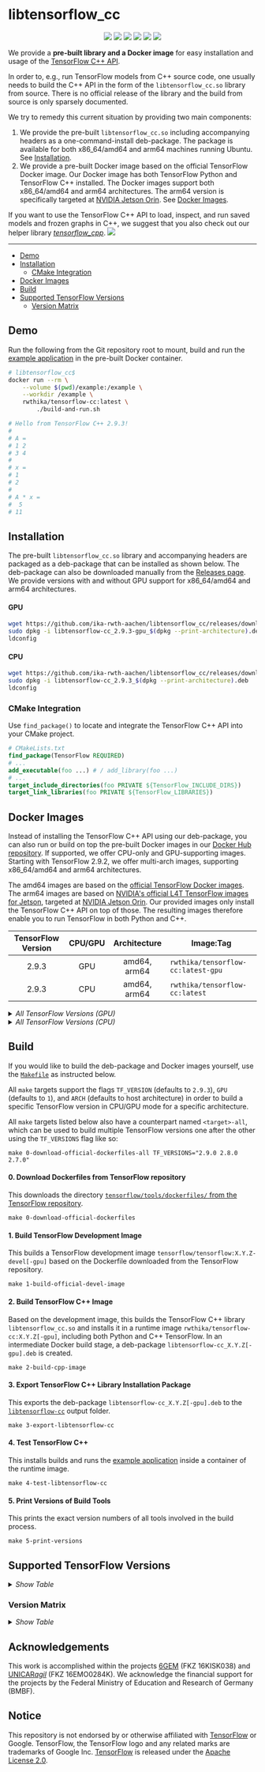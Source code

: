 # libtensorflow_cc

<p align="center">
  <img src="https://img.shields.io/github/v/release/ika-rwth-aachen/libtensorflow_cc"/>
  <img src="https://img.shields.io/github/license/ika-rwth-aachen/libtensorflow_cc"/>
  <a href="https://zenodo.org/badge/latestdoi/540364171"><img src="https://zenodo.org/badge/540364171.svg"></a>
  <a href="https://github.com/ika-rwth-aachen/libtensorflow_cc/actions/workflows/test.yml"><img src="https://github.com/ika-rwth-aachen/libtensorflow_cc/actions/workflows/test.yml/badge.svg"/></a>
  <a href="https://hub.docker.com/r/rwthika/tensorflow-cc"><img src="https://img.shields.io/docker/pulls/rwthika/tensorflow-cc"/></a>
  <img src="https://img.shields.io/github/stars/ika-rwth-aachen/libtensorflow_cc?style=social"/>
</p>

We provide a **pre-built library and a Docker image** for easy installation and usage of the [TensorFlow C++ API](https://www.tensorflow.org/api_docs/cc).

In order to, e.g., run TensorFlow models from C++ source code, one usually needs to build the C++ API in the form of the `libtensorflow_cc.so` library from source. There is no official release of the library and the build from source is only sparsely documented.

We try to remedy this current situation by providing two main components:
1. We provide the pre-built `libtensorflow_cc.so` including accompanying headers as a one-command-install deb-package. The package is available for both x86_64/amd64 and arm64 machines running Ubuntu. See [Installation](#installation).
2. We provide a pre-built Docker image based on the official TensorFlow Docker image. Our Docker image has both TensorFlow Python and TensorFlow C++ installed. The Docker images support both x86_64/amd64 and arm64 architectures. The arm64 version is specifically targeted at [NVIDIA Jetson Orin](https://www.nvidia.com/en-us/autonomous-machines/embedded-systems/). See [Docker Images](#docker-images).

If you want to use the TensorFlow C++ API to load, inspect, and run saved models and frozen graphs in C++, we suggest that you also check out our helper library [*tensorflow_cpp*](https://github.com/ika-rwth-aachen/tensorflow_cpp). <img src="https://img.shields.io/github/stars/ika-rwth-aachen/tensorflow_cpp?style=social"/>

---

- [Demo](#demo)
- [Installation](#installation)
  - [CMake Integration](#cmake-integration)
- [Docker Images](#docker-images)
- [Build](#build)
- [Supported TensorFlow Versions](#supported-tensorflow-versions)
  - [Version Matrix](#version-matrix)


## Demo

Run the following from the Git repository root to mount, build and run the [example application](example/) in the pre-built Docker container.

```bash
# libtensorflow_cc$
docker run --rm \
    --volume $(pwd)/example:/example \
    --workdir /example \
    rwthika/tensorflow-cc:latest \
        ./build-and-run.sh

# Hello from TensorFlow C++ 2.9.3!
#
# A = 
# 1 2
# 3 4
#
# x = 
# 1
# 2
#
# A * x = 
#  5
# 11
```


## Installation

The pre-built `libtensorflow_cc.so` library and accompanying headers are packaged as a deb-package that can be installed as shown below. The deb-package can also be downloaded manually from the [Releases page](https://github.com/ika-rwth-aachen/libtensorflow_cc/releases). We provide versions with and without GPU support for x86_64/amd64 and arm64 architectures.

#### GPU

```bash
wget https://github.com/ika-rwth-aachen/libtensorflow_cc/releases/download/v2.9.3/libtensorflow-cc_2.9.3-gpu_$(dpkg --print-architecture).deb
sudo dpkg -i libtensorflow-cc_2.9.3-gpu_$(dpkg --print-architecture).deb
ldconfig
```

#### CPU

```bash
wget https://github.com/ika-rwth-aachen/libtensorflow_cc/releases/download/v2.9.3/libtensorflow-cc_2.9.3_$(dpkg --print-architecture).deb
sudo dpkg -i libtensorflow-cc_2.9.3_$(dpkg --print-architecture).deb
ldconfig
```

### CMake Integration

Use `find_package()` to locate and integrate the TensorFlow C++ API into your CMake project.

```cmake
# CMakeLists.txt
find_package(TensorFlow REQUIRED)
# ...
add_executable(foo ...) # / add_library(foo ...)
# ...
target_include_directories(foo PRIVATE ${TensorFlow_INCLUDE_DIRS})
target_link_libraries(foo PRIVATE ${TensorFlow_LIBRARIES})
```


## Docker Images

Instead of installing the TensorFlow C++ API using our deb-package, you can also run or build on top the pre-built Docker images in our [Docker Hub repository](https://hub.docker.com/r/rwthika/tensorflow-cc). If supported, we offer CPU-only and GPU-supporting images. Starting with TensorFlow 2.9.2, we offer multi-arch images, supporting x86_64/amd64 and arm64 architectures.

The amd64 images are based on the [official TensorFlow Docker images](https://hub.docker.com/r/tensorflow/tensorflow). The arm64 images are based on [NVIDIA's official L4T TensorFlow images for Jetson](https://catalog.ngc.nvidia.com/orgs/nvidia/containers/l4t-tensorflow), targeted at [NVIDIA Jetson Orin](https://www.nvidia.com/en-us/autonomous-machines/embedded-systems/). Our provided images only install the TensorFlow C++ API on top of those. The resulting images therefore enable you to run TensorFlow in both Python and C++. 

| TensorFlow Version | CPU/GPU | Architecture | Image:Tag |
| :---: | :---: | :---: | --- |
| 2.9.3 | GPU | amd64, arm64 | `rwthika/tensorflow-cc:latest-gpu` |
| 2.9.3 | CPU | amd64, arm64 | `rwthika/tensorflow-cc:latest` |

<details>
<summary><i>All TensorFlow Versions (GPU)</i></summary>

| TensorFlow Version | Architecture | Image:Tag |
| :---: | :---: | --- |
| latest | amd64, arm64 | `rwthika/tensorflow-cc:latest-gpu` |
| 2.9.3 | amd64, arm64 | `rwthika/tensorflow-cc:2.9.3-gpu` |
| 2.9.2 | amd64, arm64 | `rwthika/tensorflow-cc:2.9.2-gpu` |
| 2.9.1 | amd64 | `rwthika/tensorflow-cc:2.9.1-gpu` |
| 2.9.0 | amd64 | `rwthika/tensorflow-cc:2.9.0-gpu` |
| 2.8.4 | amd64, arm64 | `rwthika/tensorflow-cc:2.8.4-gpu` |
| 2.8.3 | amd64 | `rwthika/tensorflow-cc:2.8.3-gpu` |
| 2.8.2 | amd64 | `rwthika/tensorflow-cc:2.8.2-gpu` |
| 2.8.1 | amd64 | `rwthika/tensorflow-cc:2.8.1-gpu` |
| 2.8.0 | amd64 | `rwthika/tensorflow-cc:2.8.0-gpu` |
| 2.7.4 | amd64 | `rwthika/tensorflow-cc:2.7.4-gpu` |
| 2.7.3 | amd64 | `rwthika/tensorflow-cc:2.7.3-gpu` |
| 2.7.2 | amd64 | `rwthika/tensorflow-cc:2.7.2-gpu` |
| 2.7.1 | amd64 | `rwthika/tensorflow-cc:2.7.1-gpu` |
| 2.7.0 | amd64 | `rwthika/tensorflow-cc:2.7.0-gpu` |

</details>

<details>
<summary><i>All TensorFlow Versions (CPU)</i></summary>

| TensorFlow Version | Architecture | Image:Tag |
| :---: | :---: | --- |
| latest | amd64, arm64 | `rwthika/tensorflow-cc:latest` |
| 2.9.3 | amd64, arm64 | `rwthika/tensorflow-cc:2.9.3` |
| 2.9.2 | amd64, arm64 | `rwthika/tensorflow-cc:2.9.2` |
| 2.9.1 | amd64 | `rwthika/tensorflow-cc:2.9.1` |
| 2.9.0 | amd64 | `rwthika/tensorflow-cc:2.9.0` |
| 2.8.4 | amd64, arm64 | `rwthika/tensorflow-cc:2.8.4` |
| 2.8.3 | amd64 | `rwthika/tensorflow-cc:2.8.3` |
| 2.8.2 | amd64 | `rwthika/tensorflow-cc:2.8.2` |
| 2.8.1 | amd64 | `rwthika/tensorflow-cc:2.8.1` |
| 2.8.0 | amd64 | `rwthika/tensorflow-cc:2.8.0` |
| 2.7.4 | amd64 | `rwthika/tensorflow-cc:2.7.4` |
| 2.7.3 | amd64 | `rwthika/tensorflow-cc:2.7.3` |
| 2.7.2 | amd64 | `rwthika/tensorflow-cc:2.7.2` |
| 2.7.1 | amd64 | `rwthika/tensorflow-cc:2.7.1` |
| 2.7.0 | amd64 | `rwthika/tensorflow-cc:2.7.0` |
| 2.6.1 | amd64 | `rwthika/tensorflow-cc:2.6.1` |
| 2.6.0 | amd64 | `rwthika/tensorflow-cc:2.6.0` |
| 2.5.1 | amd64 | `rwthika/tensorflow-cc:2.5.1` |
| 2.5.0 | amd64 | `rwthika/tensorflow-cc:2.5.0` |
| 2.4.3 | amd64 | `rwthika/tensorflow-cc:2.4.3` |
| 2.4.2 | amd64 | `rwthika/tensorflow-cc:2.4.2` |
| 2.4.1 | amd64 | `rwthika/tensorflow-cc:2.4.1` |
| 2.4.0 | amd64 | `rwthika/tensorflow-cc:2.4.0` |
| 2.3.4 | amd64 | `rwthika/tensorflow-cc:2.3.4` |
| 2.3.3 | amd64 | `rwthika/tensorflow-cc:2.3.3` |
| 2.3.2 | amd64 | `rwthika/tensorflow-cc:2.3.2` |
| 2.3.1 | amd64 | `rwthika/tensorflow-cc:2.3.1` |
| 2.3.0 | amd64 | `rwthika/tensorflow-cc:2.3.0` |
| 2.0.4 | amd64 | `rwthika/tensorflow-cc:2.0.4` |
| 2.0.3 | amd64 | `rwthika/tensorflow-cc:2.0.3` |
| 2.0.1 | amd64 | `rwthika/tensorflow-cc:2.0.1` |
| 2.0.0 | amd64 | `rwthika/tensorflow-cc:2.0.0` |

</details>


## Build

If you would like to build the deb-package and Docker images yourself, use the [`Makefile`](Makefile) as instructed below.

All `make` targets support the flags `TF_VERSION` (defaults to `2.9.3`), `GPU` (defaults to `1`), and `ARCH` (defaults to host architecture) in order to build a specific TensorFlow version in CPU/GPU mode for a specific architecture.

All `make` targets listed below also have a counterpart named `<target>-all`, which can be used to build multiple TensorFlow versions one after the other using the `TF_VERSIONS` flag like so:

```shell
make 0-download-official-dockerfiles-all TF_VERSIONS="2.9.0 2.8.0 2.7.0"
```

#### 0. Download Dockerfiles from TensorFlow repository

This downloads the directory [`tensorflow/tools/dockerfiles/` from the TensorFlow repository](https://github.com/tensorflow/tensorflow/tree/master/tensorflow/tools/dockerfiles).

```shell
make 0-download-official-dockerfiles
```

#### 1. Build TensorFlow Development Image

This builds a TensorFlow development image `tensorflow/tensorflow:X.Y.Z-devel[-gpu]` based on the Dockerfile downloaded from the TensorFlow repository.

```shell
make 1-build-official-devel-image
```

#### 2. Build TensorFlow C++ Image

Based on the development image, this builds the TensorFlow C++ library `libtensorflow_cc.so` and installs it in a runtime image `rwthika/tensorflow-cc:X.Y.Z[-gpu]`, including both Python and C++ TensorFlow. In an intermediate Docker build stage, a deb-package `libtensorflow-cc_X.Y.Z[-gpu].deb` is created.

```shell
make 2-build-cpp-image
```

#### 3. Export TensorFlow C++ Library Installation Package

This exports the deb-package `libtensorflow-cc_X.Y.Z[-gpu].deb` to the [`libtensorflow-cc`](libtensorflow-cc/) output folder.

```shell
make 3-export-libtensorflow-cc
```

#### 4. Test TensorFlow C++

This installs builds and runs the [example application](example/) inside a container of the runtime image.

```shell
make 4-test-libtensorflow-cc
```

#### 5. Print Versions of Build Tools

This prints the exact version numbers of all tools involved in the build process.

```shell
make 5-print-versions
```


## Supported TensorFlow Versions

<details>
<summary><i>Show Table</i></summary>

| Version | Architecture | Step 1 (CPU) | Step 2 (CPU) | Step 4 (CPU) | Step 1 (GPU) | Step 2 (GPU) | Step 4 (GPU) | Notes |
| :---: | :---: | :---: | :---: | :---: | :---: | :---: | :---: | --- |
| 2.9.3 | amd64 | :white_check_mark: | :white_check_mark: | :white_check_mark: | :white_check_mark: | :white_check_mark: | :white_check_mark: |  |
| 2.9.3 | arm64 | :white_check_mark: | :white_check_mark: | :white_check_mark: | :white_check_mark: | :white_check_mark: | :white_check_mark: |  |
| 2.9.2 | amd64 | :white_check_mark: | :white_check_mark: | :white_check_mark: | :white_check_mark: | :white_check_mark: | :white_check_mark: |  |
| 2.9.2 | arm64 | :white_check_mark: | :white_check_mark: | :white_check_mark: | :white_check_mark: | :white_check_mark: | :white_check_mark: |  |
| 2.9.1 | amd64 | :white_check_mark: | :white_check_mark: | :white_check_mark: | :white_check_mark: | :white_check_mark: | :white_check_mark: |  |
| 2.9.0 | amd64 | :white_check_mark: | :white_check_mark: | :white_check_mark: | :white_check_mark: | :white_check_mark: | :white_check_mark: |  |
| 2.8.4 | amd64 | :white_check_mark: | :white_check_mark: | :white_check_mark: | :white_check_mark: | :white_check_mark: | :white_check_mark: |  |
| 2.8.4 | arm64 | :white_check_mark: | :white_check_mark: | :white_check_mark: | :white_check_mark: | :white_check_mark: | :white_check_mark: |  |
| 2.8.3 | amd64 | :white_check_mark: | :white_check_mark: | :white_check_mark: | :white_check_mark: | :white_check_mark: | :white_check_mark: |  |
| 2.8.2 | amd64 | :white_check_mark: | :white_check_mark: | :white_check_mark: | :white_check_mark: | :white_check_mark: | :white_check_mark: |  |
| 2.8.1 | amd64 | :white_check_mark: | :white_check_mark: | :white_check_mark: | :white_check_mark: | :white_check_mark: | :white_check_mark: |  |
| 2.8.0 | amd64 | :white_check_mark: | :white_check_mark: | :white_check_mark: | :white_check_mark: | :white_check_mark: | :white_check_mark: |  |
| 2.7.4 | amd64 | :white_check_mark: | :white_check_mark: | :white_check_mark: | :white_check_mark: | :white_check_mark: | :white_check_mark: |  |
| 2.7.3 | amd64 | :white_check_mark: | :white_check_mark: | :white_check_mark: | :white_check_mark: | :white_check_mark: | :white_check_mark: |  |
| 2.7.2 | amd64 | :white_check_mark: | :white_check_mark: | :white_check_mark: | :white_check_mark: | :white_check_mark: | :white_check_mark: |  |
| 2.7.1 | amd64 | :white_check_mark: | :white_check_mark: | :white_check_mark: | :white_check_mark: | :white_check_mark: | :white_check_mark: |  |
| 2.7.0 | amd64 | :white_check_mark: | :white_check_mark: | :white_check_mark: | :white_check_mark: | :white_check_mark: | :white_check_mark: |  |
| 2.6.5 | amd64 | :white_check_mark: | :x: | - | :x: | - | - | missing image `tensorflow/tensorflow:2.6.5`; unable to locate `libcudnn7=8.1.0.77-1+cuda11.2` |
| 2.6.4 | amd64 | :white_check_mark: | :x: | - | :x: | - | - | missing image `tensorflow/tensorflow:2.6.4`; unable to locate `libcudnn7=8.1.0.77-1+cuda11.2` |
| 2.6.3 | amd64 | :white_check_mark: | :x: | - | :x: | - | - | missing image `tensorflow/tensorflow:2.6.3`; unable to locate `libcudnn7=8.1.0.77-1+cuda11.2` |
| 2.6.2 | amd64 | :white_check_mark: | :x: | - | :x: | - | - | missing image `tensorflow/tensorflow:2.6.2`; unable to locate `libcudnn7=8.1.0.77-1+cuda11.2` |
| 2.6.1 | amd64 | :white_check_mark: | :white_check_mark: | :white_check_mark: | :x: | - | - | unable to locate `libcudnn7=8.1.0.77-1+cuda11.2` |
| 2.6.0 | amd64 | :white_check_mark: | :white_check_mark: | :white_check_mark: | :x: | - | - | unable to locate `libcudnn7=8.1.0.77-1+cuda11.2` |
| 2.5.3 | amd64 | :white_check_mark: | :x: | - | :x: | - | - | missing image `tensorflow/tensorflow:2.5.3`; unable to locate `libcudnn7=8.1.0.77-1+cuda11.2` |
| 2.5.2 | amd64 | :white_check_mark: | :x: | - | :x: | - | - | missing image `tensorflow/tensorflow:2.5.2`; unable to locate `libcudnn7=8.1.0.77-1+cuda11.2` |
| 2.5.1 | amd64 | :white_check_mark: | :white_check_mark: | :white_check_mark: | :x: | - | - | unable to locate `libcudnn7=8.1.0.77-1+cuda11.2` |
| 2.5.0 | amd64 | :white_check_mark: | :white_check_mark: | :white_check_mark: | :x: | - | - | unable to locate `libcudnn7=8.1.0.77-1+cuda11.2` |
| 2.4.4 | amd64 | :white_check_mark: | :x: | - | :x: | - | - | missing image `tensorflow/tensorflow:2.4.4`; unable to locate `libcudnn7=8.0.4.30-1+cuda11.0` |
| 2.4.3 | amd64 | :white_check_mark: | :white_check_mark: | :white_check_mark: | :x: | - | - | unable to locate `libcudnn7=8.0.4.30-1+cuda11.0` |
| 2.4.2 | amd64 | :white_check_mark: | :white_check_mark: | :white_check_mark: | :x: | - | - | unable to locate `libcudnn7=8.0.4.30-1+cuda11.0` |
| 2.4.1 | amd64 | :white_check_mark: | :white_check_mark: | :white_check_mark: | :x: | - | - | unable to locate `libcudnn7=8.0.4.30-1+cuda11.0` |
| 2.4.0 | amd64 | :white_check_mark: | :white_check_mark: | :white_check_mark: | :x: | - | - | unable to locate `libcudnn7=8.0.4.30-1+cuda11.0` |
| 2.3.4 | amd64 | :white_check_mark: | :white_check_mark: | :white_check_mark: | :x: | - | - | unable to locate `libcudnn7=7.6.4.38-1+cuda10.1` |
| 2.3.3 | amd64 | :white_check_mark: | :white_check_mark: | :white_check_mark: | :x: | - | - | unable to locate `libcudnn7=7.6.4.38-1+cuda10.1` |
| 2.3.2 | amd64 | :white_check_mark: | :white_check_mark: | :white_check_mark: | :x: | - | - | unable to locate `libcudnn7=7.6.4.38-1+cuda10.1` |
| 2.3.1 | amd64 | :white_check_mark: | :white_check_mark: | :white_check_mark: | :x: | - | - | unable to locate `libcudnn7=7.6.4.38-1+cuda10.1` |
| 2.3.0 | amd64 | :white_check_mark: | :white_check_mark: | :white_check_mark: | :x: | - | - | unable to locate `libcudnn7=7.6.4.38-1+cuda10.1` |
| 2.2.3 | amd64 | :white_check_mark: | :x: | - | :x: | - | - | no module named `numpy`; unable to locate `libcudnn7=7.6.4.38-1+cuda10.1` |
| 2.2.2 | amd64 | :white_check_mark: | :x: | - | :x: | - | - | no module named `numpy`; unable to locate `libcudnn7=7.6.4.38-1+cuda10.1` |
| 2.2.1 | amd64 | :white_check_mark: | :x: | - | :x: | - | - | no module named `numpy`; unable to locate `libcudnn7=7.6.4.38-1+cuda10.1` |
| 2.2.0 | amd64 | :white_check_mark: | :x: | - | :x: | - | - | no module named `numpy`; unable to locate `libcudnn7=7.6.4.38-1+cuda10.1` |
| 2.1.4 | amd64 | :white_check_mark: | :x: | - | :x: | - | - | no module named `numpy`; unable to locate `libcudnn7=7.6.2.24-1+cuda10.0` |
| 2.1.3 | amd64 | :white_check_mark: | :x: | - | :x: | - | - | no module named `numpy`; unable to locate `libcudnn7=7.6.2.24-1+cuda10.0` |
| 2.1.2 | amd64 | :white_check_mark: | :x: | - | :x: | - | - | no module named `numpy`; unable to locate `libcudnn7=7.6.2.24-1+cuda10.0` |
| 2.1.1 | amd64 | :white_check_mark: | :x: | - | :x: | - | - | no module named `numpy`; unable to locate `libcudnn7=7.6.2.24-1+cuda10.0` |
| 2.1.0 | amd64 | :white_check_mark: | :x: | - | :x: | - | - | no module named `numpy`; unable to locate `libcudnn7=7.6.2.24-1+cuda10.0` |
| 2.0.4 | amd64 | :white_check_mark: | :white_check_mark: | :white_check_mark: | :x: | - | - | unable to locate `libcudnn7=7.6.2.24-1+cuda10.0` |
| 2.0.3 | amd64 | :white_check_mark: | :white_check_mark: | :white_check_mark: | :x: | - | - | unable to locate `libcudnn7=7.6.2.24-1+cuda10.0` |
| 2.0.2 | amd64 | :white_check_mark: | :x: | - | :x: | - | - | missing image `tensorflow/tensorflow:2.0.2`; unable to locate `libcudnn7=7.6.2.24-1+cuda10.0` |
| 2.0.1 | amd64 | :white_check_mark: | :white_check_mark: | :white_check_mark: | :x: | - | - | unable to locate `libcudnn7=7.6.2.24-1+cuda10.0` |
| 2.0.0 | amd64 | :white_check_mark: | :white_check_mark: | :white_check_mark: | :x: | - | - | unable to locate `libcudnn7=7.6.2.24-1+cuda10.0` |

</details>


### Version Matrix

<details>
<summary><i>Show Table</i></summary>

| TensorFlow | Architecture | Ubuntu | GCC | Bazel | Python | protobuf | CUDA | cuDNN | TensorRT | GPU Compute Capability |
| --- | --- | --- | --- | --- | --- | --- | --- | --- | --- | --- |
| 2.9.3 | amd64 | 20.04 | 9.4.0 | 6.0.0 | 3.8.10 | 3.9.2 | 11.2.152 | 8.1.0 | 7.2.2 | 8.6, 8.0, 7.5, 7.2, 7.0, 6.1, 6.0, 5.3 |
| 2.9.3 | arm64 | 20.04 | 9.4.0 | 6.0.0 | 3.8.10 | 3.9.2 | 11.4.239 | 8.4.1 | 8.4.1 | 8.7, 8.6, 8.0, 7.5, 7.2, 7.0, 6.1, 6.0, 5.3 |
| 2.9.2 | amd64 | 20.04 | 9.4.0 | 5.3.1 | 3.8.10 | 3.9.2 | 11.2.152 | 8.1.0 | 7.2.2 | 8.6, 8.0, 7.5, 7.2, 7.0, 6.1, 6.0, 5.3 |
| 2.9.2 | arm64 | 20.04 | 9.4.0 | 5.3.2 | 3.8.10 | 3.9.2 | 11.4.239 | 8.4.1 | 8.4.1 | 8.7, 8.6, 8.0, 7.5, 7.2, 7.0, 6.1, 6.0, 5.3 |
| 2.9.1 | amd64 | 20.04 | 9.4.0 | 5.3.0 | 3.8.10 | 3.9.2 | 11.2.152 | 8.1.0 | 7.2.2 | 8.6, 8.0, 7.5, 7.2, 7.0, 6.1, 6.0, 5.3 |
| 2.9.0 | amd64 | 20.04 | 9.4.0 | 5.3.0 | 3.8.10 | 3.9.2 | 11.2.152 | 8.1.0 | 7.2.2 | 8.6, 8.0, 7.5, 7.2, 7.0, 6.1, 6.0, 5.3 |
| 2.8.4 | amd64 | 20.04 | 9.4.0 | 4.2.1 | 3.8.10 | 3.9.2 | 11.2.152 | 8.1.0 | 7.2.2 | 8.6, 8.0, 7.5, 7.2, 7.0, 6.1, 6.0, 5.3 |
| 2.8.4 | arm64 | 20.04 | 9.4.0 | 4.2.1 | 3.8.10 | 3.9.2 | 11.4.166 | 8.3.2 | 8.4.0 | 8.7, 8.6, 8.0, 7.5, 7.2, 7.0, 6.1, 6.0, 5.3 |
| 2.8.3 | amd64 | 20.04 | 9.4.0 | 4.2.1 | 3.8.10 | 3.9.2 | 11.2.152 | 8.1.0 | 7.2.2 | 8.6, 8.0, 7.5, 7.2, 7.0, 6.1, 6.0, 5.3 |
| 2.8.2 | amd64 | 20.04 | 9.4.0 | 4.2.1 | 3.8.10 | 3.9.2 | 11.2.152 | 8.1.0 | 7.2.2 | 8.6, 8.0, 7.5, 7.2, 7.0, 6.1, 6.0, 5.3 |
| 2.8.1 | amd64 | 20.04 | 9.4.0 | 4.2.1 | 3.8.10 | 3.9.2 | 11.2.152 | 8.1.0 | 7.2.2 | 8.6, 8.0, 7.5, 7.2, 7.0, 6.1, 6.0, 5.3 |
| 2.8.0 | amd64 | 20.04 | 9.4.0 | 4.2.1 | 3.8.10 | 3.9.2 | 11.2.152 | 8.1.0 | 7.2.2 | 8.6, 8.0, 7.5, 7.2, 7.0, 6.1, 6.0, 5.3 |
| 2.7.4 | amd64 | 20.04 | 9.4.0 | 3.7.2 | 3.8.10 | 3.9.2 | 11.2.152 | 8.1.0 | 8.0.0 | 8.6, 8.0, 7.5, 7.2, 7.0, 6.1, 6.0, 5.3 |
| 2.7.3 | amd64 | 20.04 | 9.4.0 | 3.7.2 | 3.8.10 | 3.9.2 | 11.2.152 | 8.1.0 | 8.0.0 | 8.6, 8.0, 7.5, 7.2, 7.0, 6.1, 6.0, 5.3 |
| 2.7.2 | amd64 | 20.04 | 9.4.0 | 3.7.2 | 3.8.10 | 3.9.2 | 11.2.152 | 8.1.0 | 8.0.0 | 8.6, 8.0, 7.5, 7.2, 7.0, 6.1, 6.0, 5.3 |
| 2.7.1 | amd64 | 20.04 | 9.4.0 | 3.7.2 | 3.8.10 | 3.9.2 | 11.2.152 | 8.1.0 | 8.0.0 | 8.6, 8.0, 7.5, 7.2, 7.0, 6.1, 6.0, 5.3 |
| 2.7.0 | amd64 | 20.04 | 9.4.0 | 3.7.2 | 3.8.10 | 3.9.2 | 11.2.152 | 8.1.0 | 8.0.0 | 8.6, 8.0, 7.5, 7.2, 7.0, 6.1, 6.0, 5.3 |
| 2.6.5 | amd64 | 18.04 | 7.5.0 | 3.7.2 | 3.6.9 | 3.9.2 | - | - | - | - |
| 2.6.4 | amd64 | 18.04 | 7.5.0 | 3.7.2 | 3.6.9 | 3.9.2 | - | - | - | - |
| 2.6.3 | amd64 | 18.04 | 7.5.0 | 3.7.2 | 3.6.9 | 3.9.2 | - | - | - | - |
| 2.6.2 | amd64 | 18.04 | 7.5.0 | 3.7.2 | 3.6.9 | 3.9.2 | - | - | - | - |
| 2.6.1 | amd64 | 18.04 | 7.5.0 | 3.7.2 | 3.6.9 | 3.9.2 | - | - | - | - |
| 2.6.0 | amd64 | 18.04 | 7.5.0 | 3.7.2 | 3.6.9 | 3.9.2 | - | - | - | - |
| 2.5.3 | amd64 | 18.04 | 7.5.0 | 3.7.2 | 3.6.9 | 3.9.2 | - | - | - | - |
| 2.5.2 | amd64 | 18.04 | 7.5.0 | 3.7.2 | 3.6.9 | 3.9.2 | - | - | - | - |
| 2.5.1 | amd64 | 18.04 | 7.5.0 | 3.7.2 | 3.6.9 | 3.9.2 | - | - | - | - |
| 2.5.0 | amd64 | 18.04 | 7.5.0 | 3.7.2 | 3.6.9 | 3.9.2 | - | - | - | - |
| 2.4.4 | amd64 | 18.04 | 7.5.0 | 3.1.0 | 3.6.9 | 3.9.2 | - | - | - | - |
| 2.4.3 | amd64 | 18.04 | 7.5.0 | 3.1.0 | 3.6.9 | 3.9.2 | - | - | - | - |
| 2.4.2 | amd64 | 18.04 | 7.5.0 | 3.1.0 | 3.6.9 | 3.9.2 | - | - | - | - |
| 2.4.1 | amd64 | 18.04 | 7.5.0 | 3.1.0 | 3.6.9 | 3.9.2 | - | - | - | - |
| 2.4.0 | amd64 | 18.04 | 7.5.0 | 3.1.0 | 3.6.9 | 3.9.2 | - | - | - | - |
| 2.3.4 | amd64 | 18.04 | 7.5.0 | 3.1.0 | 3.6.9 | 3.9.2 | - | - | - | - |
| 2.3.3 | amd64 | 18.04 | 7.5.0 | 3.1.0 | 3.6.9 | 3.9.2 | - | - | - | - |
| 2.3.2 | amd64 | 18.04 | 7.5.0 | 3.1.0 | 3.6.9 | 3.9.2 | - | - | - | - |
| 2.3.1 | amd64 | 18.04 | 7.5.0 | 3.1.0 | 3.6.9 | 3.9.2 | - | - | - | - |
| 2.3.0 | amd64 | 18.04 | 7.5.0 | 3.1.0 | 3.6.9 | 3.9.2 | - | - | - | - |
| 2.2.3 | amd64 | 18.04 | 7.5.0 | 2.0.0 | 2.7.17 | 3.8.0 | - | - | - | - |
| 2.2.2 | amd64 | 18.04 | 7.5.0 | 2.0.0 | 2.7.17 | 3.8.0 | - | - | - | - |
| 2.2.1 | amd64 | 18.04 | 7.5.0 | 2.0.0 | 2.7.17 | 3.8.0 | - | - | - | - |
| 2.2.0 | amd64 | 18.04 | 7.5.0 | 2.0.0 | 2.7.17 | 3.8.0 | - | - | - | - |
| 2.1.4 | amd64 | 18.04 | 7.5.0 | 0.29.1 | 2.7.17 | 3.8.0 | - | - | - | - |
| 2.1.3 | amd64 | 18.04 | 7.5.0 | 0.29.1 | 2.7.17 | 3.8.0 | - | - | - | - |
| 2.1.2 | amd64 | 18.04 | 7.5.0 | 0.29.1 | 2.7.17 | 3.8.0 | - | - | - | - |
| 2.1.1 | amd64 | 18.04 | 7.5.0 | 0.29.1 | 2.7.17 | 3.8.0 | - | - | - | - |
| 2.1.0 | amd64 | 18.04 | 7.5.0 | 0.29.1 | 2.7.17 | 3.8.0 | - | - | - | - |
| 2.0.4 | amd64 | 18.04 | 7.5.0 | 0.26.1 | 2.7.17 | 3.8.0 | - | - | - | - |
| 2.0.3 | amd64 | 18.04 | 7.5.0 | 0.26.1 | 2.7.17 | 3.8.0 | - | - | - | - |
| 2.0.2 | amd64 | 18.04 | 7.5.0 | 0.26.1 | 2.7.17 | 3.8.0 | - | - | - | - |
| 2.0.1 | amd64 | 18.04 | 7.5.0 | 0.26.1 | 2.7.17 | 3.8.0 | - | - | - | - |
| 2.0.0 | amd64 | 18.04 | 7.5.0 | 0.26.1 | 2.7.17 | 3.8.0 | - | - | - | - |

</details>


## Acknowledgements

This work is accomplished within the projects [6GEM](https://6gem.de/) (FKZ 16KISK038) and [UNICAR*agil*](https://www.unicaragil.de/) (FKZ 16EMO0284K). We acknowledge the financial support for the projects by the Federal Ministry of Education and Research of Germany (BMBF).


## Notice

This repository is not endorsed by or otherwise affiliated with [TensorFlow](https://www.tensorflow.org) or Google. TensorFlow, the TensorFlow logo and any related marks are trademarks of Google Inc. [TensorFlow](https://github.com/tensorflow/tensorflow) is released under the [Apache License 2.0](https://github.com/tensorflow/tensorflow/blob/master/LICENSE).
